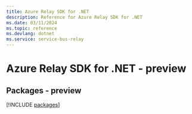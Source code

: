 ```yaml
---
title: Azure Relay SDK for .NET
description: Reference for Azure Relay SDK for .NET
ms.date: 03/11/2024
ms.topic: reference
ms.devlang: dotnet
ms.service: service-bus-relay
---
```

# Azure Relay SDK for .NET - preview
## Packages - preview
[!INCLUDE [packages](relay-index.md)]